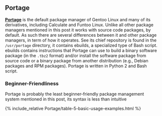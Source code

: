 ## Portage
[**Portage**](https://wiki.gentoo.org/wiki/Portage) is the default package manager of Gentoo Linux and many of its derivatives, including Calculate and Funtoo Linux. Unlike all other package managers mentioned in this post it works with source code packages, by default. As such there are several differences between it and other package managers, in term of how it operates. See its chief repository is found in the `/usr/portage` directory, it contains ebuilds, a specialized type of Bash script. ebuilds contains instructions that Portage can use to build a binary software package (in the `.tbz2` format) and/or install the software package from source code or a binary package from another distribution (e.g., Debian packages and RPM packages). Portage is written in Python 2 and Bash script.

### Beginner-Friendliness
Portage is probably the least beginner-friendly package management system mentioned in this post, its syntax is less than intuitive 

{% include_relative Portage/table-5-basic-usage-examples.html %}
